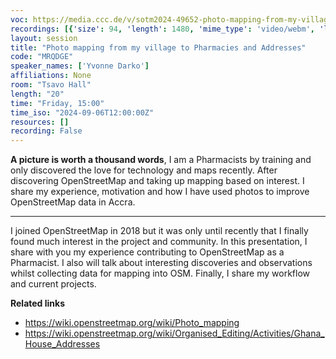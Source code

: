 ```yaml
---
voc: https://media.ccc.de/v/sotm2024-49652-photo-mapping-from-my-village-to-pharmacies-and-addresses
recordings: [{'size': 94, 'length': 1480, 'mime_type': 'video/webm', 'language': 'eng', 'filename': 'sotm2024-49652-eng-Photo_mapping_from_my_village_to_Pharmacies_and_Addresses_webm-hd.webm', 'state': 'new', 'folder': 'webm-hd', 'high_quality': True, 'width': 1920, 'height': 1080, 'updated_at': '2024-11-10T17:26:57.951+01:00', 'recording_url': 'https://cdn.media.ccc.de/events/sotm/2024/webm-hd/sotm2024-49652-eng-Photo_mapping_from_my_village_to_Pharmacies_and_Addresses_webm-hd.webm', 'url': 'https://api.media.ccc.de/public/recordings/81397', 'event_url': 'https://api.media.ccc.de/public/events/ebf2c93a-ceaa-5f32-96ba-05f1406bb940', 'conference_url': 'https://api.media.ccc.de/public/conferences/sotm2024'}, {'size': 48, 'length': 1480, 'mime_type': 'video/webm', 'language': 'eng', 'filename': 'sotm2024-49652-eng-Photo_mapping_from_my_village_to_Pharmacies_and_Addresses_webm-sd.webm', 'state': 'new', 'folder': 'webm-sd', 'high_quality': False, 'width': 720, 'height': 576, 'updated_at': '2024-11-10T17:15:50.297+01:00', 'recording_url': 'https://cdn.media.ccc.de/events/sotm/2024/webm-sd/sotm2024-49652-eng-Photo_mapping_from_my_village_to_Pharmacies_and_Addresses_webm-sd.webm', 'url': 'https://api.media.ccc.de/public/recordings/81396', 'event_url': 'https://api.media.ccc.de/public/events/ebf2c93a-ceaa-5f32-96ba-05f1406bb940', 'conference_url': 'https://api.media.ccc.de/public/conferences/sotm2024'}, {'size': 33, 'length': 1480, 'mime_type': 'video/mp4', 'language': 'eng', 'filename': 'sotm2024-49652-eng-Photo_mapping_from_my_village_to_Pharmacies_and_Addresses_sd.mp4', 'state': 'new', 'folder': 'h264-sd', 'high_quality': False, 'width': 720, 'height': 576, 'updated_at': '2024-11-10T17:09:46.204+01:00', 'recording_url': 'https://cdn.media.ccc.de/events/sotm/2024/h264-sd/sotm2024-49652-eng-Photo_mapping_from_my_village_to_Pharmacies_and_Addresses_sd.mp4', 'url': 'https://api.media.ccc.de/public/recordings/81395', 'event_url': 'https://api.media.ccc.de/public/events/ebf2c93a-ceaa-5f32-96ba-05f1406bb940', 'conference_url': 'https://api.media.ccc.de/public/conferences/sotm2024'}, {'size': 22, 'length': 1480, 'mime_type': 'audio/mpeg', 'language': 'eng', 'filename': 'sotm2024-49652-eng-Photo_mapping_from_my_village_to_Pharmacies_and_Addresses_mp3.mp3', 'state': 'new', 'folder': 'mp3', 'high_quality': False, 'width': 0, 'height': 0, 'updated_at': '2024-11-10T17:07:34.908+01:00', 'recording_url': 'https://cdn.media.ccc.de/events/sotm/2024/mp3/sotm2024-49652-eng-Photo_mapping_from_my_village_to_Pharmacies_and_Addresses_mp3.mp3', 'url': 'https://api.media.ccc.de/public/recordings/81394', 'event_url': 'https://api.media.ccc.de/public/events/ebf2c93a-ceaa-5f32-96ba-05f1406bb940', 'conference_url': 'https://api.media.ccc.de/public/conferences/sotm2024'}, {'size': 60, 'length': 1480, 'mime_type': 'video/mp4', 'language': 'eng', 'filename': 'sotm2024-49652-eng-Photo_mapping_from_my_village_to_Pharmacies_and_Addresses_hd.mp4', 'state': 'new', 'folder': 'h264-hd', 'high_quality': True, 'width': 1920, 'height': 1080, 'updated_at': '2024-11-10T17:06:09.546+01:00', 'recording_url': 'https://cdn.media.ccc.de/events/sotm/2024/h264-hd/sotm2024-49652-eng-Photo_mapping_from_my_village_to_Pharmacies_and_Addresses_hd.mp4', 'url': 'https://api.media.ccc.de/public/recordings/81393', 'event_url': 'https://api.media.ccc.de/public/events/ebf2c93a-ceaa-5f32-96ba-05f1406bb940', 'conference_url': 'https://api.media.ccc.de/public/conferences/sotm2024'}]
layout: session
title: "Photo mapping from my village to Pharmacies and Addresses"
code: "MRQDGE"
speaker_names: ['Yvonne Darko']
affiliations: None
room: "Tsavo Hall"
length: "20"
time: "Friday, 15:00"
time_iso: "2024-09-06T12:00:00Z"
resources: []
recording: False
---
```


**A picture is worth a thousand words**, I am a Pharmacists by training and only discovered the love for technology and maps recently. After discovering OpenStreetMap and taking up mapping based on interest. I share my experience, motivation and how I have used photos to improve OpenStreetMap data in Accra.

<hr>

I joined OpenStreetMap in 2018 but it was only until recently that I finally found much interest in the project and community. In this presentation, I share with you my experience contributing to OpenStreetMap as a Pharmacist. I also will talk about interesting discoveries and observations whilst collecting data for mapping into OSM. Finally, I share my workflow and current projects. 

**Related links**

* https://wiki.openstreetmap.org/wiki/Photo_mapping
* https://wiki.openstreetmap.org/wiki/Organised_Editing/Activities/Ghana_House_Addresses

